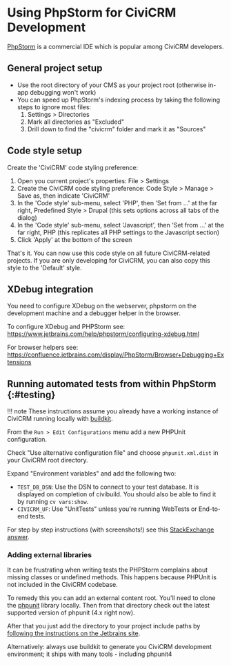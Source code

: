 # Using PhpStorm for CiviCRM Development

[PhpStorm](https://www.jetbrains.com/phpstorm) is a commercial IDE which is popular among CiviCRM developers.


## General project setup

* Use the root directory of your CMS as your project root (otherwise in-app debugging won't work)
* You can speed up PhpStorm's indexing process by taking the following steps to ignore most files:
    1. Settings > Directories
    1. Mark all directories as "Excluded"
    1. Drill down to find the "civicrm" folder and mark it as "Sources"

## Code style setup

Create the 'CiviCRM' code styling preference:

1. Open you current project's properties: File > Settings
1. Create the CiviCRM code styling preference: Code Style > Manage > Save as, then indicate 'CiviCRM'
1. In the 'Code style' sub-menu, select 'PHP', then 'Set from ...' at the far right, Predefined Style > Drupal (this sets options across all tabs of the dialog)
1. In the 'Code style' sub-menu, select 'Javascript', then 'Set from ...' at the far right, PHP (this replicates all PHP settings to the Javascript section)
1. Click 'Apply' at the bottom of the screen

That's it. You can now use this code style on all future CiviCRM-related projects. If you are only developing for CiviCRM, you can also copy this style to the 'Default' style.

## XDebug integration
You need to configure XDebug on the webserver, phpstorm on the development machine and a debugger helper in the browser.

To configure XDebug and PHPStorm see: https://www.jetbrains.com/help/phpstorm/configuring-xdebug.html

For browser helpers see: https://confluence.jetbrains.com/display/PhpStorm/Browser+Debugging+Extensions

## Running automated tests from within PhpStorm {:#testing}

!!! note
    These instructions assume you already have a working instance of CiviCRM running locally with [buildkit](buildkit).

From the `Run > Edit Configurations` menu add a new PHPUnit configuration.

Check "Use alternative configuration file" and choose `phpunit.xml.dist` in your CiviCRM root directory.

Expand "Environment variables" and add the following two:

- `TEST_DB_DSN`: Use the DSN to connect to your test database. It is displayed on completion of civibuild. You should also be able to find it by running
`cv vars:show`.
- `CIVICRM_UF`: Use "UnitTests" unless you're running WebTests or End-to-end tests.

For step by step instructions (with screenshots!) see this [StackExchange answer](https://civicrm.stackexchange.com/questions/16489/how-do-i-run-php-unit-tests-w-xdebug-from-within-phpstorm-on-mac/16497#16497).

### Adding external libraries

It can be frustrating when writing tests the PHPStorm complains about missing classes or undefined methods. This happens because PHPUnit is not included in the CiviCRM codebase.

To remedy this you can add an external content root. You'll need to clone the [phpunit] library locally. Then from that directory check out the latest supported version of phpunit (4.x right now).

After that you just add the directory to your project include paths by [following the instructions on the Jetbrains site][phpstorm-include-paths].

[phpstorm-include-paths]: https://www.jetbrains.com/help/phpstorm/configuring-include-paths.html
[phpunit]: https://github.com/sebastianbergmann/phpunit

Alternatively: always use buildkit to generate you CiviCRM development environment; it ships with many tools - including phpunit4

